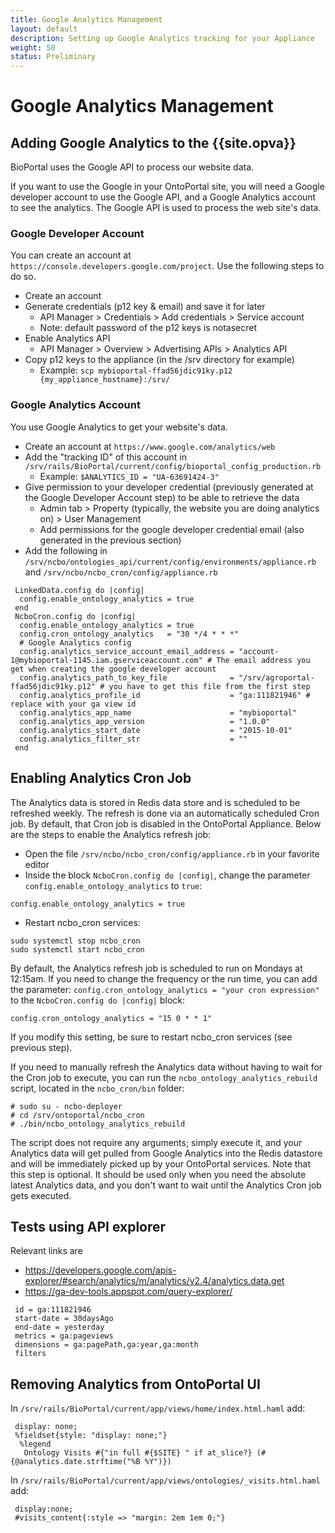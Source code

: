 ```yaml
---
title: Google Analytics Management
layout: default
description: Setting up Google Analytics tracking for your Appliance
weight: 50
status: Preliminary
---
```


# Google Analytics Management

## Adding Google Analytics to the {{site.opva}}

BioPortal uses the Google API to process our website data. 

If you want to use the Google in your OntoPortal site,
you will need a Google developer account to use the Google API,
and a Google Analytics account to see the analytics.
The Google API is used to process the web site's data.

### Google Developer Account

You can create an account at `https://console.developers.google.com/project`.
Use the following steps to do so.

* Create an account
* Generate credentials (p12 key & email) and save it for later
  * API Manager > Credentials > Add credentials > Service account
  * Note: default password of the p12 keys is notasecret
* Enable Analytics API
  * API Manager > Overview > Advertising APIs > Analytics API
* Copy p12 keys to the appliance (in the /srv directory for example)
  * Example: `scp mybioportal-ffad56jdic91ky.p12 {my_appliance_hostname}:/srv/`

### Google Analytics Account

You use Google Analytics to get your website's data. 

* Create an account at `https://www.google.com/analytics/web`
* Add the "tracking ID" of this account in `/srv/rails/BioPortal/current/config/bioportal_config_production.rb`
  * Example: `$ANALYTICS_ID = "UA-63691424-3"`
* Give permission to your developer credential (previously generated at the Google Developer Account step) to be able to retrieve the data
  * Admin tab > Property (typically, the website you are doing analytics on) > User Management
  * Add permissions for the google developer credential email (also generated in the previous section)
* Add the following in `/srv/ncbo/ontologies_api/current/config/environments/appliance.rb` and `/srv/ncbo/ncbo_cron/config/appliance.rb`

```
 LinkedData.config do |config|
  config.enable_ontology_analytics = true
 end
 NcboCron.config do |config|
  config.enable_ontology_analytics = true
  config.cron_ontology_analytics   = "30 */4 * * *"
  # Google Analytics config
  config.analytics_service_account_email_address = "account-1@mybioportal-1145.iam.gserviceaccount.com" # The email address you get when creating the google developer account
  config.analytics_path_to_key_file              = "/srv/agroportal-ffad56jdic91ky.p12" # you have to get this file from the first step
  config.analytics_profile_id                    = "ga:111821946" # replace with your ga view id
  config.analytics_app_name                      = "mybioportal"
  config.analytics_app_version                   = "1.0.0"
  config.analytics_start_date                    = "2015-10-01"
  config.analytics_filter_str                    = ""
 end
 ```

## Enabling Analytics Cron Job

The Analytics data is stored in Redis data store and is scheduled to be refreshed weekly. The refresh is done via an automatically scheduled Cron job. By default, that Cron job is disabled in the OntoPortal Appliance. Below are the steps to enable the Analytics refresh job: 

* Open the file `/srv/ncbo/ncbo_cron/config/appliance.rb` in your favorite editor
* Inside the block `NcboCron.config do |config|`, change the parameter `config.enable_ontology_analytics` to `true`:
```
config.enable_ontology_analytics = true
```
* Restart ncbo_cron services:
```
sudo systemctl stop ncbo_cron
sudo systemctl start ncbo_cron
```
By default, the Analytics refresh job is scheduled to run on Mondays at 12:15am. If you need to change the frequency or the run time, you can add the parameter: `config.cron_ontology_analytics = "your cron expression"` to the `NcboCron.config do |config|` block:
```
config.cron_ontology_analytics = "15 0 * * 1"
```

If you modify this setting, be sure to restart ncbo_cron services (see previous step).

If you need to manually refresh the Analytics data without having to wait for the Cron job to execute, you can run the `ncbo_ontology_analytics_rebuild` script, located in the `ncbo_cron/bin` folder:
```
# sudo su - ncbo-deployer
# cd /srv/ontoportal/ncbo_cron
# ./bin/ncbo_ontology_analytics_rebuild
```

The script does not require any arguments; simply execute it, and your Analytics data will get pulled from Google Analytics into the Redis datastore and will be immediately picked up by your OntoPortal services. Note that this step is optional. It should be used only when you need the absolute latest Analytics data, and you don't want to wait until the Analytics Cron job gets executed.

## Tests using API explorer

Relevant links are
* https://developers.google.com/apis-explorer/#search/analytics/m/analytics/v2.4/analytics.data.get
* https://ga-dev-tools.appspot.com/query-explorer/

```
 id = ga:111821946
 start-date = 30daysAgo
 end-date = yesterday
 metrics = ga:pageviews
 dimensions = ga:pagePath,ga:year,ga:month
 filters
```

## Removing Analytics from OntoPortal UI

In `/srv/rails/BioPortal/current/app/views/home/index.html.haml` add:

```
 display: none;
 %fieldset{style: "display: none;"}
  %legend
   Ontology Visits #{"in full #{$SITE} " if at_slice?} (#{@analytics.date.strftime("%B %Y")})
```

In `/srv/rails/BioPortal/current/app/views/ontologies/_visits.html.haml` add:

```
 display:none;
 #visits_content{:style => "margin: 2em 1em 0;"}
 ```
